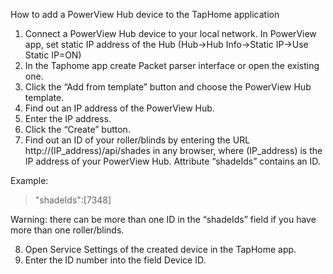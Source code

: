 How to add a PowerView Hub device to the TapHome application

1. Connect a PowerView Hub device to your local network. In PowerView app, set static IP address of the Hub (Hub->Hub Info->Static IP->Use Static IP=ON)
2. In the Taphome app create Packet parser interface or open the existing one.
3. Click the “Add from template” button and choose the PowerView Hub template.
4. Find out an IP address of the PowerView Hub.
5. Enter the IP address.
6. Click the “Create” button.
7. Find out an ID of your roller/blinds by entering the URL http://(IP_address)/api/shades in any browser, where (IP_address) is the IP address of your PowerView Hub. Attribute “shadeIds” contains an ID.

Example:
> "shadeIds":[7348]

Warning: there can be more than one ID in the “shadeIds” field if you have more than one roller/blinds.

8. Open Service Settings of the created device in the TapHome app.
9. Enter the ID number into the field Device ID.
